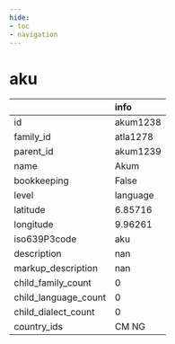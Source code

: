 ```yaml
---
hide:
- toc
- navigation
---
```

# aku
|                      | info     |
|:---------------------|:---------|
| id                   | akum1238 |
| family_id            | atla1278 |
| parent_id            | akum1239 |
| name                 | Akum     |
| bookkeeping          | False    |
| level                | language |
| latitude             | 6.85716  |
| longitude            | 9.96261  |
| iso639P3code         | aku      |
| description          | nan      |
| markup_description   | nan      |
| child_family_count   | 0        |
| child_language_count | 0        |
| child_dialect_count  | 0        |
| country_ids          | CM NG    |